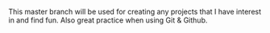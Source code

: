 This master branch will be used for creating any projects that I have interest in and find fun. Also great practice when using Git & Github.
